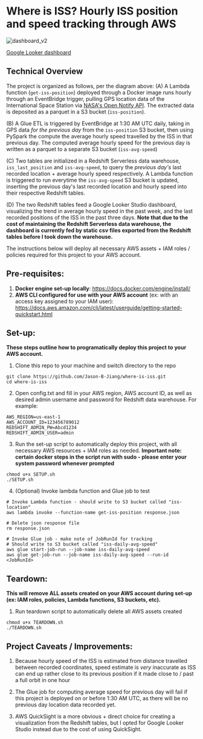 # Where is ISS? Hourly ISS position and speed tracking through AWS

![dashboard_v2](https://github.com/user-attachments/assets/7d19bcc6-6a93-4770-9653-fca0e51df449)

[Google Looker dashboard](https://lookerstudio.google.com/reporting/5fca6f58-4fe8-43ad-868c-a36d7ae87dd6)

## Technical Overview
The project is organized as follows, per the diagram above:
(A) A Lambda function (`get-iss-position`) deployed through a Docker image runs hourly through an EventBridge trigger, pulling GPS location data of the International Space Station via [NASA's Open Notify API](http://open-notify.org/Open-Notify-API/ISS-Location-Now/). The extracted data is deposited as a parquet in a S3 bucket (`iss-position`).

(B) A Glue ETL is triggered by EventBridge at 1:30 AM UTC daily, taking in GPS data *for the previous day* from the `iss-position` S3 bucket, then using PySpark the compute the average hourly speed travelled by the ISS in that previous day. The computed average hourly speed for the previous day is written as a parquet to a separate S3 bucket (`iss-avg-speed`)

(C) Two tables are initialized in a Redshift Serverless data warehouse, `iss_last_position` and `iss-avg-speed`, to query the *previous day's* last recorded location + average hourly speed respectively. A Lambda function is triggered to run everytime the `iss-avg-speed` S3 bucket is updated, inserting the previous day's last recorded location and hourly speed into their respective Redshift tables.

(D) The two Redshift tables feed a Google Looker Studio dashboard, visualizing the trend in average hourly speed in the past week, and the last recorded positions of the ISS in the past three days. **Note that due to the cost of maintaining the Redshift Serverless data warehouse, the dashboard is currently fed by static csv files exported from the Redshift tables before I took down the warehouse.**

The instructions below will deploy all necessary AWS assets + IAM roles / policies required for this project to your AWS account.

## Pre-requisites:
1. **Docker engine set-up locally**: https://docs.docker.com/engine/install/
2. **AWS CLI configured for use with your AWS account** (ex: with an access key assigned to your IAM user): https://docs.aws.amazon.com/cli/latest/userguide/getting-started-quickstart.html

## Set-up:
**These steps outline how to programatically deploy this project to your AWS account.**

1. Clone this repo to your machine and switch directory to the repo
```
git clone https://github.com/Jason-B-Jiang/where-is-iss.git
cd where-is-iss
```

2. Open config.txt and fill in your AWS region, AWS account ID, as well as desired admin username and password for Redshift data warehouse. For example:
```
AWS_REGION=us-east-1
AWS_ACCOUNT_ID=123456789012
REDSHIFT_ADMIN_PW=Abcd1234
REDSHIFT_ADMIN_USER=admin
```

3. Run the set-up script to automatically deploy this project, with all necessary AWS resources + IAM roles as needed.
**Important note: certain docker steps in the script run with sudo - please enter your system password whenever prompted**
```
chmod u+x SETUP.sh
./SETUP.sh
```

4. (Optional) Invoke lambda function and Glue job to test
```
# Invoke Lambda function - should write to S3 bucket called "iss-location"
aws lambda invoke --function-name get-iss-position response.json

# Delete json response file
rm response.json

# Invoke Glue job - make note of JobRunId for tracking
# Should write to S3 bucket called "iss-daily-avg-speed"
aws glue start-job-run --job-name iss-daily-avg-speed
aws glue get-job-run --job-name iss-daily-avg-speed --run-id <JobRunId>
```

## Teardown:
**This will remove ALL assets created on your AWS account during set-up (ex: IAM roles, policies, Lambda functions, S3 buckets, etc).**
1. Run teardown script to automatically delete all AWS assets created
```
chmod u+x TEARDOWN.sh
./TEARDOWN.sh
```

## Project Caveats / Improvements:
1. Because hourly speed of the ISS is estimated from distance travelled between recorded coordinates, speed estimate is *very* inaccurate as ISS can end up rather close to its previous position if it made close to / past a full orbit in one hour

2. The Glue job for computing average speed for previous day will fail if this project is deployed on or before 1:30 AM UTC, as there will be no previous day location data recorded yet.

3. AWS QuickSight is a more obvious + direct choice for creating a visualization from the Redshift tables, but I opted for Google Looker Studio instead due to the cost of using QuickSight.
